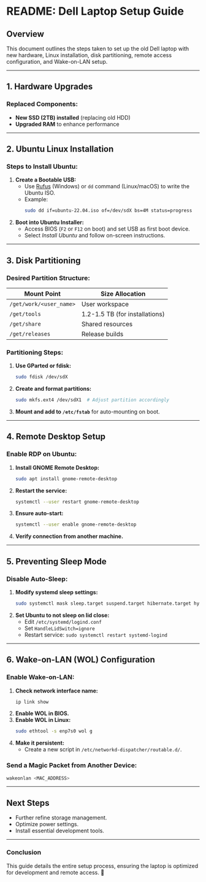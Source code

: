 # README: Dell Laptop Setup Guide

## **Overview**
This document outlines the steps taken to set up the old Dell laptop with new hardware, Linux installation, disk partitioning, remote access configuration, and Wake-on-LAN setup.

---

## **1. Hardware Upgrades**
### **Replaced Components:**
- **New SSD (2TB) installed** (replacing old HDD)
- **Upgraded RAM** to enhance performance

---

## **2. Ubuntu Linux Installation**
### **Steps to Install Ubuntu:**
1. **Create a Bootable USB:**
   - Use [Rufus](https://rufus.ie/) (Windows) or `dd` command (Linux/macOS) to write the Ubuntu ISO.
   - Example:
     ```bash
     sudo dd if=ubuntu-22.04.iso of=/dev/sdX bs=4M status=progress
     ```
2. **Boot into Ubuntu Installer:**
   - Access BIOS (`F2` or `F12` on boot) and set USB as first boot device.
   - Select *Install Ubuntu* and follow on-screen instructions.

---

## **3. Disk Partitioning**
### **Desired Partition Structure:**
| Mount Point       | Size Allocation |
|-------------------|----------------|
| `/get/work/<user_name>` | User workspace |
| `/get/tools`    | 1.2-1.5 TB (for installations) |
| `/get/share`    | Shared resources |
| `/get/releases` | Release builds |

### **Partitioning Steps:**
1. **Use GParted or fdisk:**
   ```bash
   sudo fdisk /dev/sdX
   ```
2. **Create and format partitions:**
   ```bash
   sudo mkfs.ext4 /dev/sdX1  # Adjust partition accordingly
   ```
3. **Mount and add to `/etc/fstab`** for auto-mounting on boot.

---

## **4. Remote Desktop Setup**
### **Enable RDP on Ubuntu:**
1. **Install GNOME Remote Desktop:**
   ```bash
   sudo apt install gnome-remote-desktop
   ```
2. **Restart the service:**
   ```bash
   systemctl --user restart gnome-remote-desktop
   ```
3. **Ensure auto-start:**
   ```bash
   systemctl --user enable gnome-remote-desktop
   ```
4. **Verify connection from another machine.**

---

## **5. Preventing Sleep Mode**
### **Disable Auto-Sleep:**
1. **Modify systemd sleep settings:**
   ```bash
   sudo systemctl mask sleep.target suspend.target hibernate.target hybrid-sleep.target
   ```
2. **Set Ubuntu to not sleep on lid close:**
   - Edit `/etc/systemd/logind.conf`
   - Set `HandleLidSwitch=ignore`
   - Restart service: `sudo systemctl restart systemd-logind`

---

## **6. Wake-on-LAN (WOL) Configuration**
### **Enable Wake-on-LAN:**
1. **Check network interface name:**
   ```bash
   ip link show
   ```
2. **Enable WOL in BIOS.**
3. **Enable WOL in Linux:**
   ```bash
   sudo ethtool -s enp7s0 wol g
   ```
4. **Make it persistent:**
   - Create a new script in `/etc/networkd-dispatcher/routable.d/`.

### **Send a Magic Packet from Another Device:**
```bash
wakeonlan <MAC_ADDRESS>
```

---

## **Next Steps**
- Further refine storage management.
- Optimize power settings.
- Install essential development tools.

---

### **Conclusion**
This guide details the entire setup process, ensuring the laptop is optimized for development and remote access. 🚀

